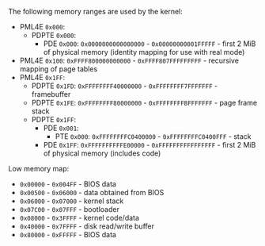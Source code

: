 The following memory ranges are used by the kernel:
- PML4E `0x000`:
  - PDPTE `0x000`:
    - PDE `0x000`: `0x0000000000000000` - `0x00000000001FFFFF` - first 2 MiB of physical memory (identity mapping for use with real mode)
- PML4E `0x100`: `0xFFFF800000000000` - `0xFFFF807FFFFFFFFF` - recursive mapping of page tables
- PML4E `0x1FF`:
  - PDPTE `0x1FD`: `0xFFFFFFFF40000000` - `0xFFFFFFFF7FFFFFFF` - framebuffer
  - PDPTE `0x1FE`: `0xFFFFFFFF80000000` - `0xFFFFFFFFBFFFFFFF` - page frame stack
  - PDPTE `0x1FF`:
    - PDE `0x001`:
      - PTE `0x000`: `0xFFFFFFFFC0400000` - `0xFFFFFFFFC0400FFF` - stack
    - PDE `0x1FF`: `0xFFFFFFFFFFE00000` - `0xFFFFFFFFFFFFFFFF` - first 2 MiB of physical memory (includes code)

Low memory map:
- `0x00000` - `0x004FF` - BIOS data
- `0x00500` - `0x06000` - data obtained from BIOS
- `0x06000` - `0x07000` - kernel stack
- `0x07C00` - `0x07FFF` - bootloader
- `0x08000` - `0x3FFFF` - kernel code/data
- `0x40000` - `0x7FFFF` - disk read/write buffer
- `0x80000` - `0xFFFFF` - BIOS data
